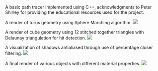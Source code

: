 A basic path tracer implemented using C++, acknowledgments to Peter Shirley for providing the educational resources used for the project.

A render of torus geometry using Sphere Marching algorithm.
![](../../blob/master/GuidedRayTracer/out/test_torus_new.png)

A render of cube geometry using 12 stitched together triangles with Delaunay triangulation for hit detection.
![](../../blob/master/GuidedRayTracer/out/rotate_cube_final.png)

A visualization of shadows antialiased through use of percentage closer filtering.
![](../../blob/master/GuidedRayTracer/out/directional_light_render.png)

A final render of various objects with different material properties.
![](../../blob/master/GuidedRayTracer/out/test_part1.png)
